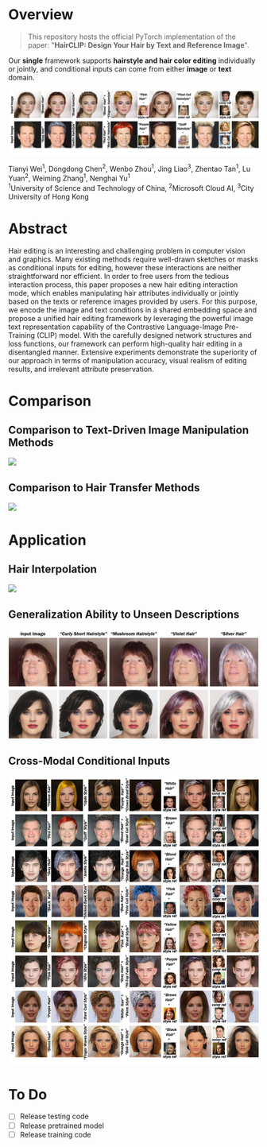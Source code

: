# Overview
> This repository hosts the official PyTorch implementation of the paper: "**HairCLIP: Design Your Hair by Text and Reference Image**".

Our **single** framework supports **hairstyle and hair color editing** individually or jointly, and conditional inputs can come from either **image** or **text** domain. 

<img src='assets/teaser.png'>


Tianyi Wei<sup>1</sup>,
Dongdong Chen<sup>2</sup>,
Wenbo Zhou<sup>1</sup>,
Jing Liao<sup>3</sup>,
Zhentao Tan<sup>1</sup>,
Lu Yuan<sup>2</sup>, 
Weiming Zhang<sup>1</sup>, 
Nenghai Yu<sup>1</sup> <br>
<sup>1</sup>University of Science and Technology of China, <sup>2</sup>Microsoft Cloud AI, <sup>3</sup>City University of Hong Kong


# Abstract
Hair editing is an interesting and challenging problem in computer vision and graphics. Many existing methods require well-drawn sketches or masks as conditional inputs for editing, however these interactions are neither straightforward nor efficient. In order to free users from the tedious interaction process, this paper proposes a new hair editing interaction mode, which enables manipulating hair attributes individually or jointly based on the texts or reference images provided by users. For this purpose, we encode the image and text conditions in a shared embedding space and propose a unified hair editing framework by leveraging the powerful image text representation capability of the Contrastive Language-Image Pre-Training (CLIP) model. With the carefully designed network structures and loss functions, our framework can perform high-quality hair editing in a disentangled manner. Extensive experiments demonstrate the superiority of our approach in terms of manipulation accuracy, visual realism of editing results, and irrelevant attribute preservation.

# Comparison
## Comparison to Text-Driven Image Manipulation Methods
<img src='assets/comparison-text.png'>

## Comparison to Hair Transfer Methods
<img src='assets/comparison-image.png'>

# Application
## Hair Interpolation
<img src='assets/interpolation.png'>

## Generalization Ability to Unseen Descriptions
<img src='assets/generalization.png'>

## Cross-Modal Conditional Inputs
<img src='assets/cross-modal .png'>

# To Do
- [ ] Release testing code
- [ ] Release pretrained model
- [ ] Release training code
